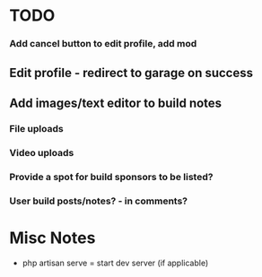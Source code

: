 # TODO

### Add cancel button to edit profile, add mod

## Edit profile - redirect to garage on success

## Add images/text editor to build notes

### File uploads

### Video uploads 

### Provide a spot for build sponsors to be listed?

### User build posts/notes? - in comments?

# Misc Notes

* php artisan serve = start dev server (if applicable)

